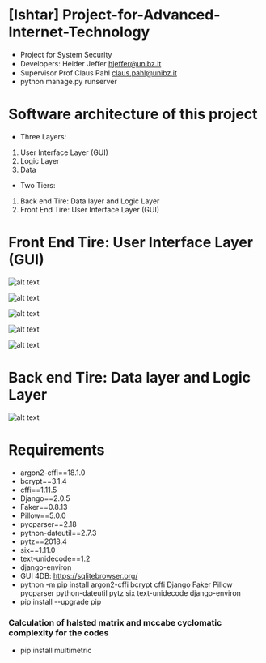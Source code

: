# [Ishtar]  Project-for-Advanced-Internet-Technology
- Project for System Security
- Developers: Heider Jeﬀer	hjeffer@unibz.it
- Supervisor Prof Claus Pahl claus.pahl@unibz.it
- python manage.py runserver

# Software architecture of this project
- Three Layers:
1. User Interface Layer (GUI)
2. Logic Layer
3. Data

- Two Tiers:
1. Back end Tire: Data layer and Logic Layer
2. Front End Tire: User Interface Layer (GUI)

#  Front End Tire: User Interface Layer (GUI)

![alt text](https://github.com/HeiderJeffer/Project-for-Advanced-Internet-Technology/blob/master/GUI/1.png)


![alt text](https://github.com/HeiderJeffer/Project-for-Advanced-Internet-Technology/blob/master/GUI/2.png)


![alt text](https://github.com/HeiderJeffer/Project-for-Advanced-Internet-Technology/blob/master/GUI/3.png)



![alt text](https://github.com/HeiderJeffer/Project-for-Advanced-Internet-Technology/blob/master/GUI/4.png)



![alt text](https://github.com/HeiderJeffer/Project-for-Advanced-Internet-Technology/blob/master/GUI/5.png)


# Back end Tire: Data layer and Logic Layer

![alt text](https://github.com/HeiderJeffer/Project-for-Advanced-Internet-Technology/blob/master/GUI/6.png)




# Requirements

- argon2-cffi==18.1.0
- bcrypt==3.1.4
- cffi==1.11.5
- Django==2.0.5
- Faker==0.8.13
- Pillow==5.0.0
- pycparser==2.18
- python-dateutil==2.7.3
- pytz==2018.4
- six==1.11.0
- text-unidecode==1.2
- django-environ
- GUI 4DB:  https://sqlitebrowser.org/
- python -m pip install argon2-cffi bcrypt cffi Django Faker Pillow pycparser python-dateutil pytz six text-unidecode django-environ
- pip install --upgrade pip
### Calculation of halsted matrix and mccabe cyclomatic complexity for the codes 

- pip install multimetric

